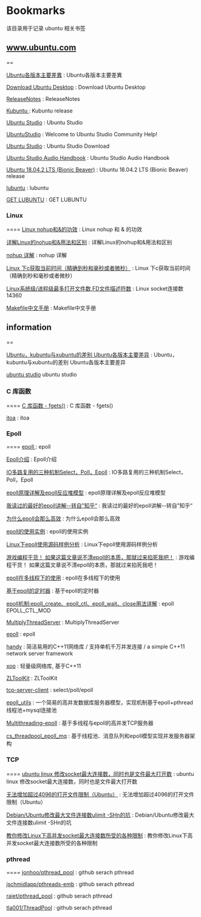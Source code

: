 # Bookmarks
该目录用于记录 ubuntu 相关书签

## www.ubuntu.com
==

[Ubuntu各版本主要差異](https://wiki.ubuntu-tw.org/index.php?title=Ubuntu_%EF%BC%8C_kubuntu_%E8%88%87_xubuntu_%E7%9A%84%E5%B7%AE%E5%88%A5) : Ubuntu各版本主要差異 

[Download Ubuntu Desktop](https://www.ubuntu.com/download/desktop) : Download Ubuntu Desktop 

[ReleaseNotes](https://wiki.ubuntu.com/BionicBeaver/ReleaseNotes?_ga=2.1510452.440267661.1559781321-2007207578.1559781321) : ReleaseNotes 

[Kubuntu ](http://cdimage.ubuntu.com/kubuntu/releases/18.04.2/release/) : Kubuntu release 

[Ubuntu Studio](https://ubuntustudio.org/) : Ubuntu Studio 

[UbuntuStudio](https://help.ubuntu.com/community/UbuntuStudio) : Welcome to Ubuntu Studio Community Help! 

[Ubuntu Studio](https://ubuntustudio.org/download/) : Ubuntu Studio Download

[Ubuntu Studio Audio Handbook](https://help.ubuntu.com/community/UbuntuStudio/AudioHandbook) : Ubuntu Studio Audio Handbook 

[Ubuntu 18.04.2 LTS (Bionic Beaver)](http://cdimage.ubuntu.com/ubuntu/releases/18.04.2/release/) : Ubuntu 18.04.2 LTS (Bionic Beaver) release 

[lubuntu](https://lubuntu.net/) : lubuntu 

[GET LUBUNTU](https://lubuntu.net/downloads/) : GET LUBUNTU 


### Linux 
====
[Linux nohup和&的功效](https://www.cnblogs.com/laoyeye/p/9346330.html) : Linux nohup 和 & 的功效 

[详解Linux的nohup和&用法和区别](https://www.jianshu.com/p/93a45927f013) : 详解Linux的nohup和&用法和区别 

[nohup 详解](https://www.cnblogs.com/jinxiao-pu/p/9131057.html) : nohup 详解 

[Linux 下c获取当前时间（精确到秒和毫秒或者微秒）](https://blog.csdn.net/deyuzhi/article/details/51814934) : Linux 下c获取当前时间（精确到秒和毫秒或者微秒） 

[Linux系统级/进程级最多打开文件数,FD文件描述符数](http://blog.ykyi.net/2018/11/linux%E7%B3%BB%E7%BB%9F%E7%BA%A7-%E8%BF%9B%E7%A8%8B%E7%BA%A7%E6%9C%80%E5%A4%9A%E6%89%93%E5%BC%80%E6%96%87%E4%BB%B6%E6%95%B0fd%E6%96%87%E4%BB%B6%E6%8F%8F%E8%BF%B0%E7%AC%A6%E6%95%B0/) : Linux socket连接数14360 

[Makefile中文手册](https://www.cnblogs.com/liangxiaxu/archive/2012/07/31/2617384.html) : Makefile中文手册 

## information
==

[Ubuntu，kubuntu与xubuntu的差别 Ubuntu各版本主要差异](https://blog.csdn.net/github_35160620/article/details/52374492) : Ubuntu，kubuntu与xubuntu的差别 Ubuntu各版本主要差异 

[ubuntu studio](https://baike.baidu.com/item/ubuntu%20studio/7016645?fr=aladdin) ubuntu studio 

### C 库函数 
====
[C 库函数 - fgets()](https://www.runoob.com/cprogramming/c-function-fgets.html) : C 库函数 - fgets() 

[itoa](https://baike.baidu.com/item/itoa/4747365?fr=aladdin) : itoa 


### Epoll
====
[epoll ](https://baike.baidu.com/item/epoll/10738144?fr=aladdin) : epoll 

[Epoll介绍](https://www.jianshu.com/p/ff11564efc80) : Epoll介绍 

[IO多路复用的三种机制Select，Poll，Epoll](https://www.jianshu.com/p/397449cadc9a) : IO多路复用的三种机制Select，Poll，Epoll 

[epoll原理详解及epoll反应堆模型](https://blog.csdn.net/daaikuaichuan/article/details/83862311) : epoll原理详解及epoll反应堆模型 

[我读过的最好的epoll讲解--转自”知乎“](https://blog.csdn.net/u011671986/article/details/79449853) : 我读过的最好的epoll讲解--转自”知乎“ 

[为什么epoll会那么高效](https://www.cnblogs.com/xcywt/p/8146143.html) : 为什么epoll会那么高效 

[epoll的使用实例](https://www.cnblogs.com/xcywt/p/8146094.html) : epoll的使用实例 

[Linux下epoll使用源码样例分析](https://www.linuxidc.com/Linux/2019-02/157109.htm) : Linux下epoll使用源码样例分析 

[游戏编程干货！ 如果这篇文章说不清epoll的本质，那就过来掐死我吧！](https://bbs.gameres.com/thread_842984_1_1.html) : 游戏编程干货！ 如果这篇文章说不清epoll的本质，那就过来掐死我吧！ 

[epoll在多线程下的使用](https://blog.csdn.net/xiaowenmu1/article/details/90108663) : epoll在多线程下的使用 

[基于epoll的定时器](https://www.cnblogs.com/my_life/articles/7646824.html) : 基于epoll的定时器 

[epoll机制:epoll_create、epoll_ctl、epoll_wait、close用法详解](https://blog.csdn.net/rock_joker/article/details/76735333) : epoll EPOLL_CTL_MOD 

[MultiplyThreadServer](https://github.com/oneApple/MultiplyThreadServer) : MultiplyThreadServer 

[epoll](https://github.com/jwzh222/epoll) : epoll 

[handy](https://github.com/yedf/handy) : 简洁易用的C++11网络库 / 支持单机千万并发连接 / a simple C++11 network server framework 

[xop](https://github.com/PHZ76/xop) : 轻量级网络库, 基于C++11  

[ZLToolKit](https://github.com/xiongziliang/ZLToolKit) : ZLToolKit 

[tcp-server-client](https://github.com/yuanrw/tcp-server-client) : select/poll/epoll  

[epoll_utils](https://github.com/TheTravels/epoll_utils) : 一个简易的高并发数据库服务器模型，实现机制基于epoll+pthread线程池+mysql连接池 

[Multithreading-epoll](https://github.com/TheTravels/Multithreading-epoll) : 基于多线程与epoll的高并发TCP服务器  

[cs_threadpool_epoll_mq](https://github.com/TheTravels/cs_threadpool_epoll_mq) : 基于线程池、消息队列和epoll模型实现并发服务器架构  


### TCP
====
[ubuntu linux 修改socket最大连接数，同时也是文件最大打开数](https://blog.csdn.net/zm_21/article/details/27208811) : ubuntu linux 修改socket最大连接数，同时也是文件最大打开数 

[无法增加超过4096的打开文件限制（Ubuntu）](http://kbase101.com/question/49341.html) : 无法增加超过4096的打开文件限制（Ubuntu） 

[Debian/Ubuntu修改最大文件连接数ulimit -SHn的坑](https://blog.csdn.net/bbbbbbbbo/article/details/95589953) : Debian/Ubuntu修改最大文件连接数ulimit -SHn的坑 

[教你修改Linux下高并发socket最大连接数所受的各种限制](https://www.cnblogs.com/zhaofeng555/p/5873147.html) : 教你修改Linux下高并发socket最大连接数所受的各种限制 


### pthread
====
[jonhoo/pthread_pool](https://github.com/jonhoo/pthread_pool) : github serach pthread 

[jschmidlapp/pthreads-emb](https://github.com/jschmidlapp/pthreads-emb) : github serach pthread 

[raiet/pthread_pool](https://github.com/raiet/pthread_pool/blob/master/pthread_pool.c) : github serach pthread 

[tla001/ThreadPool](https://github.com/tla001/ThreadPool) : github serach pthread 



